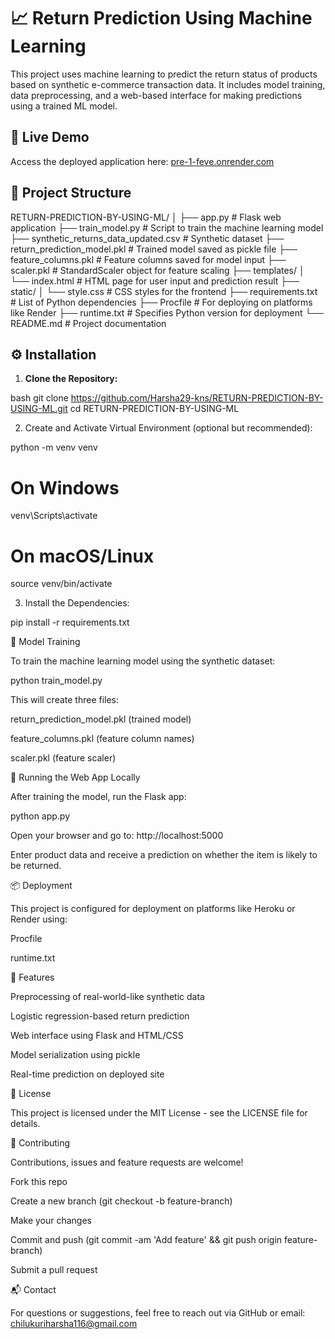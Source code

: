 # 📈 Return Prediction Using Machine Learning

This project uses machine learning to predict the return status of products based on synthetic e-commerce transaction data. It includes model training, data preprocessing, and a web-based interface for making predictions using a trained ML model.

## 🔗 Live Demo

Access the deployed application here: [pre-1-feve.onrender.com](https://pre-1-feve.onrender.com)

## 📁 Project Structure
RETURN-PREDICTION-BY-USING-ML/ │ 
├── app.py                         # Flask web application
├── train_model.py                 # Script to train the machine learning model
├── synthetic_returns_data_updated.csv  # Synthetic dataset 
├── return_prediction_model.pkl    # Trained model saved as pickle file
├── feature_columns.pkl            # Feature columns saved for model input
├── scaler.pkl                     # StandardScaler object for feature scaling
├── templates/ │   └── index.html                 # HTML page for user input and prediction result
├── static/ │   └── style.css                  # CSS styles for the frontend 
├── requirements.txt               # List of Python dependencies 
├── Procfile                       # For deploying on platforms like Render
├── runtime.txt                    # Specifies Python version for deployment
└── README.md                      # Project documentation

## ⚙️ Installation

1. **Clone the Repository:**

bash
git clone https://github.com/Harsha29-kns/RETURN-PREDICTION-BY-USING-ML.git
cd RETURN-PREDICTION-BY-USING-ML

2. Create and Activate Virtual Environment (optional but recommended):



python -m venv venv
# On Windows
venv\Scripts\activate
# On macOS/Linux
source venv/bin/activate

3. Install the Dependencies:

pip install -r requirements.txt

🧠 Model Training

To train the machine learning model using the synthetic dataset:

python train_model.py

This will create three files:

return_prediction_model.pkl (trained model)

feature_columns.pkl (feature column names)

scaler.pkl (feature scaler)


🚀 Running the Web App Locally

After training the model, run the Flask app:

python app.py

Open your browser and go to: http://localhost:5000

Enter product data and receive a prediction on whether the item is likely to be returned.

📦 Deployment

This project is configured for deployment on platforms like Heroku or Render using:

Procfile

runtime.txt


🧰 Features

Preprocessing of real-world-like synthetic data

Logistic regression-based return prediction

Web interface using Flask and HTML/CSS

Model serialization using pickle

Real-time prediction on deployed site


📄 License

This project is licensed under the MIT License - see the LICENSE file for details.

🤝 Contributing

Contributions, issues and feature requests are welcome!

Fork this repo

Create a new branch (git checkout -b feature-branch)

Make your changes

Commit and push (git commit -am 'Add feature' && git push origin feature-branch)

Submit a pull request


📬 Contact

For questions or suggestions, feel free to reach out via GitHub or email: chilukuriharsha116@gmail.com
